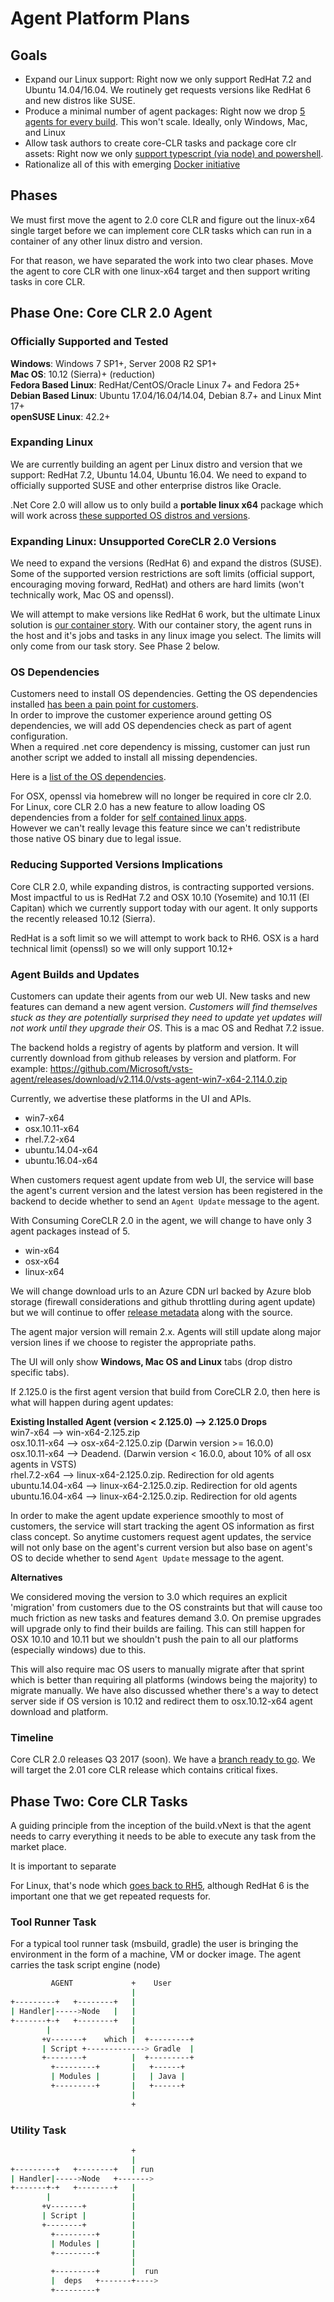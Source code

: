 
# Agent Platform Plans

## Goals

  - Expand our Linux support: Right now we only support RedHat 7.2 and Ubuntu 14.04/16.04.  We routinely get requests versions like RedHat 6 and new distros like SUSE.  
  - Produce a minimal number of agent packages: Right now we drop [5 agents for every build](https://github.com/Microsoft/vsts-agent/releases).  This won't scale.  Ideally, only Windows, Mac, and Linux
  - Allow task authors to create core-CLR tasks and package core clr assets: Right now we only [support typescript (via node) and powershell](https://github.com/Microsoft/vsts-task-lib/blob/master/README.md). 
  - Rationalize all of this with emerging [Docker initiative](https://youtu.be/OOV5bXcJHpc)

## Phases

We must first move the agent to 2.0 core CLR and figure out the linux-x64 single target before we can implement core CLR tasks which can run in a container of any other linux distro and version.

For that reason, we have separated the work into two clear phases.  Move the agent to core CLR with one linux-x64 target and then support writing tasks in core CLR.

## Phase One: Core CLR 2.0 Agent

### Officially Supported and Tested

**Windows**: Windows 7 SP1+, Server 2008 R2 SP1+  
**Mac OS**: 10.12 (Sierra)+ (reduction)  
**Fedora Based Linux**: RedHat/CentOS/Oracle Linux 7+ and Fedora 25+  
**Debian Based Linux**: Ubuntu 17.04/16.04/14.04, Debian 8.7+ and Linux Mint 17+  
**openSUSE Linux**: 42.2+

### Expanding Linux

We are currently building an agent per Linux distro and version that we support: RedHat 7.2, Ubuntu 14.04, Ubuntu 16.04.   We need to expand to officially supported SUSE and other enterprise distros like Oracle.

.Net Core 2.0 will allow us to only build a **portable linux x64** package which will work across [these supported OS distros and versions](https://github.com/dotnet/core/blob/master/roadmap.md#supported-os-versions). 

### Expanding Linux: Unsupported CoreCLR 2.0 Versions

We need to expand the versions (RedHat 6) and expand the distros (SUSE).  Some of the supported version restrictions are soft limits (official support, encouraging moving forward, RedHat) and others are hard limits (won't technically work, Mac OS and openssl).  

We will attempt to make versions like RedHat 6 work, but the ultimate Linux solution is [our container story](https://youtu.be/OOV5bXcJHpc).  With our container story, the agent runs in the host and it's jobs and tasks in any linux image you select.  The limits will only come from our task story.  See Phase 2 below.

### OS Dependencies

Customers need to install OS dependencies.  Getting the OS dependencies installed [has been a pain point for customers](https://github.com/Microsoft/vsts-agent/issues/232).  
In order to improve the customer experience around getting OS dependencies, we will add OS dependencies check as part of agent configuration.  
When a required .net core dependency is missing, customer can just run another script we added to install all missing dependencies.  

Here is a [list of the OS dependencies](https://github.com/dotnet/core/blob/master/Documentation/prereqs.md).

For OSX, openssl via homebrew will no longer be required in core clr 2.0.  For Linux, core CLR 2.0 has a new feature to allow loading OS dependencies from a folder for [self contained linux apps](https://github.com/dotnet/core/blob/master/Documentation/self-contained-linux-apps.md).  
However we can't really levage this feature since we can't redistribute those native OS binary due to legal issue. 

### Reducing Supported Versions Implications

Core CLR 2.0, while expanding distros, is contracting supported versions.  Most impactful to us is RedHat 7.2 and OSX 10.10 (Yosemite) and 10.11 (El Capitan) which we currently support today with our agent.  It only supports the recently released 10.12 (Sierra).

RedHat is a soft limit so we will attempt to work back to RH6.  OSX is a hard technical limit (openssl) so we will only support 10.12+

### Agent Builds and Updates

Customers can update their agents from our web UI.  New tasks and new features can demand a new agent version.  *Customers will find themselves stuck as they are potentially surprised they need to update yet updates will not work until they upgrade their OS*.  This is a mac OS and Redhat 7.2 issue.

The backend holds a registry of agents by platform and version.  It will currently download from github releases by version and platform.  For example: https://github.com/Microsoft/vsts-agent/releases/download/v2.114.0/vsts-agent-win7-x64-2.114.0.zip

Currently, we advertise these platforms in the UI and APIs.

  - win7-x64
  - osx.10.11-x64
  - rhel.7.2-x64
  - ubuntu.14.04-x64
  - ubuntu.16.04-x64
  
When customers request agent update from web UI, the service will base the agent's current version and the latest version has been registered in the backend to decide whether to send an `Agent Update` message to the agent.  

With Consuming CoreCLR 2.0 in the agent, we will change to have only 3 agent packages instead of 5.  

  - win-x64
  - osx-x64
  - linux-x64

We will change download urls to an Azure CDN url backed by Azure blob storage (firewall considerations and github throttling during agent update) but we will continue to offer [release metadata](https://github.com/Microsoft/vsts-agent/releases) along with the source.  

The agent major version will remain 2.x.  Agents will still update along major version lines if we choose to register the appropriate paths.

The UI will only show **Windows, Mac OS and Linux** tabs (drop distro specific tabs).

If 2.125.0 is the first agent version that build from CoreCLR 2.0, then here is what will happen during agent updates:

**Existing Installed Agent (version < 2.125.0)  --> 2.125.0 Drops**    
win7-x64  --> win-x64-2.125.zip  
osx.10.11-x64 --> osx-x64-2.125.0.zip (Darwin version >= 16.0.0)  
osx.10.11-x64 --> Deadend. (Darwin version < 16.0.0, about 10% of all osx agents in VSTS)  
rhel.7.2-x64 --> linux-x64-2.125.0.zip.  Redirection for old agents  
ubuntu.14.04-x64 --> linux-x64-2.125.0.zip.  Redirection for old agents  
ubuntu.16.04-x64 --> linux-x64-2.125.0.zip.  Redirection for old agents  

In order to make the agent update experience smoothly to most of customers, the service will start tracking the agent OS information as first class concept. So anytime customers request agent updates, the service will not only base on the agent's current version but also base on agent's OS to decide whether to send `Agent Update` message to the agent.  

**Alternatives**  

We considered moving the version to 3.0 which requires an explicit 'migration' from customers due to the OS constraints but that will cause too much friction as new tasks and features demand 3.0.  On premise upgrades will upgrade only to find their builds are failing.  This can still happen for OSX 10.10 and 10.11 but we shouldn't push the pain to all our platforms (especially windows) due to this.

This will also require mac OS users to manually migrate after that sprint which is better than requiring all platforms (windows being the majority) to migrate manually.  We have also discussed whether there's a way to detect server side if OS version is 10.12 and redirect them to osx.10.12-x64 agent download and platform.

### Timeline

Core CLR 2.0 releases Q3 2017 (soon).  We have a [branch ready to go](https://github.com/Microsoft/vsts-agent/tree/users/tihuang/netcore20).  We will target the 2.01 core CLR release which contains critical fixes.

## Phase Two: Core CLR Tasks

A guiding principle from the inception of the build.vNext is that the agent needs to carry everything it needs to be able to execute any task from the market place.

It is important to separate

For Linux, that's node which [goes back to RH5](https://nodesource.com/blog/node-binaries-for-enterprise-linux/), although RedHat 6 is the important one that we get repeated requests for. 

### Tool Runner Task

For a typical tool runner task (msbuild, gradle) the user is bringing the environment in the form of a machine, VM or docker image.  The agent carries the task script engine (node)
```bash
         AGENT             +    User 
                           |
+---------+   +--------+   |
| Handler|----->Node   |   |
+-------+-+   +--------+   |
        |                  |
       +v-------+    which |  +---------+
       | Script +-------------> Gradle  |
       +--------+          |  +---------+
         +---------+       |   +------+
         | Modules |       |   | Java |
         +---------+       |   +------+
                           |
                           +

```

### Utility Task

```bash
                           +
                           |
+---------+   +--------+   | run
| Handler|----->Node   +------->
+-------+-+   +--------+   |
        |                  |
       +v-------+          |
       | Script |          |
       +--------+          |
         +---------+       |
         | Modules |       |
         +---------+       |
                           |
         +---------+       |  run
         |  deps   +-------+---->
         +---------+

```



